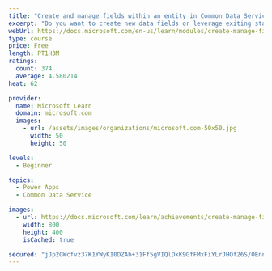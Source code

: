 ```yaml
---
title: "Create and manage fields within an entity in Common Data Service"
excerpt: "Do you want to create new data fields or leverage exiting standardized fields for your business solutions?  This module will show you how to manage or create new fields within an entity in Common Data Service."
webUrl: https://docs.microsoft.com/en-us/learn/modules/create-manage-fields-within-entity/
type: course
price: Free
length: PT1H3M
ratings:
  count: 374
  average: 4.580214
heat: 62

provider:
  name: Microsoft Learn
  domain: microsoft.com
  images:
    - url: /assets/images/organizations/microsoft.com-50x50.jpg
      width: 50
      height: 50

levels:
  - Beginner

topics:
  - Power Apps
  - Common Data Service

images:
  - url: https://docs.microsoft.com/learn/achievements/create-manage-fields-within-entity-social.png
    width: 800
    height: 400
    isCached: true

secured: "jJp2GWcfvz37K1YWyKI0DZAb+31Ff5gVIQlDkK9GfFMxFiYLrJHOf26S/OEnnxT639WvjcXIwx3Aow7Hx27gmk2llpTdOFP+YnqFuHoAQ/D7UKSaxamHIn7eSlYZo83JmIcszm9sNcfjKo7iTtWiHBiPyhGR4V5+01WqbkW8kiBv3ILH9xqsFdM62m7fRv+IveAf8HhtMgwJU1L+zz/nzAeUONoEkaYisTFb5He6rAqWilP/TSW/jFe72dJocA9uuaZIW4vL8h1LLLSjmMcO7yLoX2xrKLimJNE7A/ZvpWrAa/2U/6EvUpy1SpA+wIeQX20mQjPAsM9DxKk8arQOYkluSSEmqPs4RsKxuAeNR6THhp1pGBv/g7x/iAosu1IEbGby/NDtQlQX1uPrYi9Bhw==;izrk1Lk7zxV/Eqlc9XqoQQ=="
---
```


